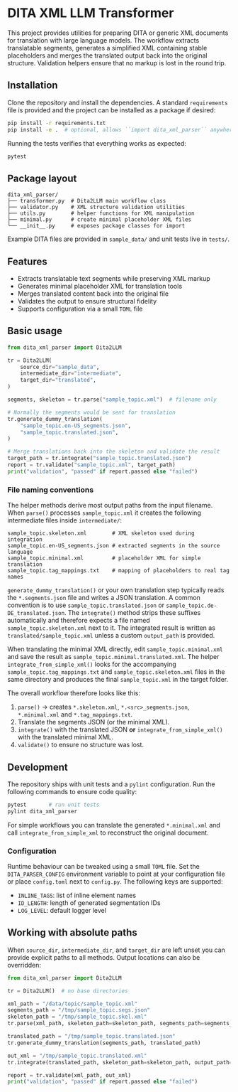# DITA XML LLM Transformer

This project provides utilities for preparing DITA or generic XML documents for
translation with large language models. The workflow extracts translatable
segments, generates a simplified XML containing stable placeholders and merges
the translated output back into the original structure. Validation helpers ensure
that no markup is lost in the round trip.

## Installation

Clone the repository and install the dependencies. A standard ``requirements``
file is provided and the project can be installed as a package if desired:

```bash
pip install -r requirements.txt
pip install -e .  # optional, allows ``import dita_xml_parser`` anywhere
```

Running the tests verifies that everything works as expected:

```bash
pytest
```

## Package layout

```
dita_xml_parser/
├── transformer.py  # Dita2LLM main workflow class
├── validator.py    # XML structure validation utilities
├── utils.py        # helper functions for XML manipulation
├── minimal.py      # create minimal placeholder XML files
└── __init__.py     # exposes package classes for import
```

Example DITA files are provided in `sample_data/` and unit tests live in `tests/`.

## Features

- Extracts translatable text segments while preserving XML markup
- Generates minimal placeholder XML for translation tools
- Merges translated content back into the original file
- Validates the output to ensure structural fidelity
- Supports configuration via a small ``TOML`` file

## Basic usage

```python
from dita_xml_parser import Dita2LLM

tr = Dita2LLM(
    source_dir="sample_data",
    intermediate_dir="intermediate",
    target_dir="translated",
)

segments, skeleton = tr.parse("sample_topic.xml")  # filename only

# Normally the segments would be sent for translation
tr.generate_dummy_translation(
    "sample_topic.en-US_segments.json",
    "sample_topic.translated.json",
)

# Merge translations back into the skeleton and validate the result
target_path = tr.integrate("sample_topic.translated.json")
report = tr.validate("sample_topic.xml", target_path)
print("validation", "passed" if report.passed else "failed")
```

### File naming conventions

The helper methods derive most output paths from the input filename.  When
`parse()` processes `sample_topic.xml` it creates the following intermediate
files inside `intermediate/`:

```
sample_topic.skeleton.xml        # XML skeleton used during integration
sample_topic.en-US_segments.json # extracted segments in the source language
sample_topic.minimal.xml         # placeholder XML for simple translation
sample_topic.tag_mappings.txt    # mapping of placeholders to real tag names
```

`generate_dummy_translation()` or your own translation step typically reads the
`*.segments.json` file and writes a JSON translation.  A common convention is to
use `sample_topic.translated.json` or `sample_topic.de-DE_translated.json`.  The
`integrate()` method strips these suffixes automatically and therefore expects a
file named `sample_topic.skeleton.xml` next to it.  The integrated result is
written as `translated/sample_topic.xml` unless a custom `output_path` is
provided.

When translating the minimal XML directly, edit
`sample_topic.minimal.xml` and save the result as
`sample_topic.minimal.translated.xml`.  The helper
`integrate_from_simple_xml()` looks for the accompanying
`sample_topic.tag_mappings.txt` and `sample_topic.skeleton.xml` files in the
same directory and produces the final `sample_topic.xml` in the target folder.

The overall workflow therefore looks like this:

1. `parse()` → creates `*.skeleton.xml`, `*.<src>_segments.json`, `*.minimal.xml`
   and `*.tag_mappings.txt`.
2. Translate the segments JSON (or the minimal XML).
3. `integrate()` with the translated JSON **or** `integrate_from_simple_xml()`
   with the translated minimal XML.
4. `validate()` to ensure no structure was lost.

## Development

The repository ships with unit tests and a ``pylint`` configuration. Run the
following commands to ensure code quality:

```bash
pytest       # run unit tests
pylint dita_xml_parser
```

For simple workflows you can translate the generated `*.minimal.xml` and call `integrate_from_simple_xml` to reconstruct the original document.

### Configuration

Runtime behaviour can be tweaked using a small ``TOML`` file. Set the
``DITA_PARSER_CONFIG`` environment variable to point at your configuration file
or place ``config.toml`` next to ``config.py``. The following keys are
supported:

- ``INLINE_TAGS``: list of inline element names
- ``ID_LENGTH``: length of generated segmentation IDs
- ``LOG_LEVEL``: default logger level

## Working with absolute paths

When `source_dir`, `intermediate_dir`, and `target_dir` are left unset you can
provide explicit paths to all methods. Output locations can also be overridden:

```python
from dita_xml_parser import Dita2LLM

tr = Dita2LLM()  # no base directories

xml_path = "/data/topic/sample_topic.xml"
segments_path = "/tmp/sample_topic.segs.json"
skeleton_path = "/tmp/sample_topic.skel.xml"
tr.parse(xml_path, skeleton_path=skeleton_path, segments_path=segments_path)

translated_path = "/tmp/sample_topic.translated.json"
tr.generate_dummy_translation(segments_path, translated_path)

out_xml = "/tmp/sample_topic.translated.xml"
tr.integrate(translated_path, skeleton_path=skeleton_path, output_path=out_xml)

report = tr.validate(xml_path, out_xml)
print("validation", "passed" if report.passed else "failed")
```
